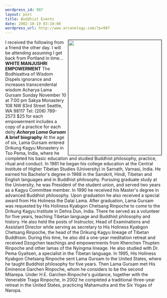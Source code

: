 ```yaml
--- 
wordpress_id: 987
layout: post
title: Buddhist Events
date: 2002-10-19 03:10:00
wordpress_url: http://www.arcanology.com/?p=987
---
```

<img width="300" height="371" border="1" align="right" src="http://www.andyweberstudios.com/images/mt_manjushr.jpg" />I received the following from a friend the other day. I will be attending assuming I get back from Portland in time... <strong>WHITE MANJUSHRI EMPOWERMENT</strong> The Bodhisattva of Wisdom Dispels ignorance and increases transcendental wisdom Acharya Lama Gursam Sunday November 10 at 7:00 pm Sakya Monastery 108 NW 83rd Street Seattle, WA 98117 Tel: (206) 789-2573 $25 for each empowerment includes a copy of a practice for each deity <strong><em>Acharya Lama Gursam</em> A brief biography</strong> At the age of six, Lama Gursam entered Drikung Kagyu Monastery in Tso Pema, India, where he completed his basic education and studied Buddhist philosophy, practice, ritual and conduct. In 1981 he began his college education at the Central Institute of Higher Tibetan Studies (University) in Sarnath, Varnasi, India. He earned his Bachelor's degree in 1988 in the Sanskrit, Hindi, Tibetan and English languages and in Buddhist philosophy. Pursuing graduate study at the University, he was President of the student union, and served two years as a Kagyu Committee member. In 1990 he received his Master's degree in advanced Buddhist philosophy. Upon graduation he also received a special award from His Holiness the Dalai Lama. After graduation, Lama Gursam was requested by His Holiness Kyabgon Chetsang Rinpoche to come to the Drikung Kagyu Institute in Dehra Dun, India. There he served as a volunteer for five years, teaching Tibetan language and Buddhist philosophy and history. He also held the posts of Instructor, Head of Examinations and Assistant Director while serving as secretary to His Holiness Kyabgon Chetsang Rinpoche, the head of the Drikung Kagyu lineage of Tibetan Buddhism. During this time, he also did a one-year meditation retreat and received Dzogchen teachings and empowerments from Khenchen Thupten Rinpoche and other lamas of the Nyingma lineage. He also studied with Dr. Pema Gyaltsen, a specialist in the Tibetan language. In 1995, His Holiness Kyabgon Chetsang Rinpoche sent Lama Gursam to the United States, where he taught Buddhist philosophy for five years. Then Lama Gursam met His Eminence Garchen Rinpoche, whom he considers to be the second Milarepa. Under H.E. Garchen Rinpoche's guidance, together with the Venerable Traga Rinpoche, in 2002 he completed a traditional three-year retreat in the United States, practicing Mahamudra and the Six Yogas of Naropa.